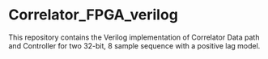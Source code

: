 # Correlator_FPGA_verilog
This repository contains the Verilog implementation of Correlator Data path and Controller for two 32-bit, 8 sample sequence with a positive lag model.
